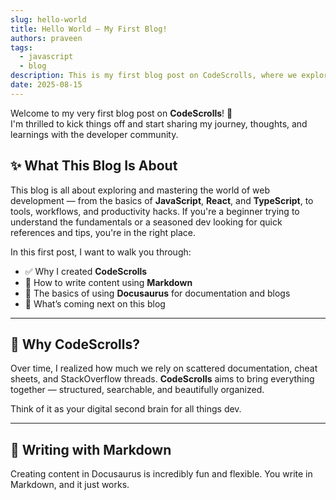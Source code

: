 ```yaml
---
slug: hello-world
title: Hello World – My First Blog!
authors: praveen
tags:
  - javascript
  - blog
description: This is my first blog post on CodeScrolls, where we explore Markdown, Docusaurus, and share dev insights.
date: 2025-08-15
---
```


Welcome to my very first blog post on **CodeScrolls**! 🎉  
I'm thrilled to kick things off and start sharing my journey, thoughts, and learnings with the developer community.

<!-- truncate -->

## ✨ What This Blog Is About

This blog is all about exploring and mastering the world of web development — from the basics of **JavaScript**, **React**, and **TypeScript**, to tools, workflows, and productivity hacks. If you're a beginner trying to understand the fundamentals or a seasoned dev looking for quick references and tips, you're in the right place.

In this first post, I want to walk you through:

- ✅ Why I created **CodeScrolls**
- 📖 How to write content using **Markdown**
- 🧱 The basics of using **Docusaurus** for documentation and blogs
- 🚀 What’s coming next on this blog

---

## 🧠 Why CodeScrolls?

Over time, I realized how much we rely on scattered documentation, cheat sheets, and StackOverflow threads. **CodeScrolls** aims to bring everything together — structured, searchable, and beautifully organized.

Think of it as your digital second brain for all things dev.

---

## 📝 Writing with Markdown

Creating content in Docusaurus is incredibly fun and flexible. You write in Markdown, and it just works.
